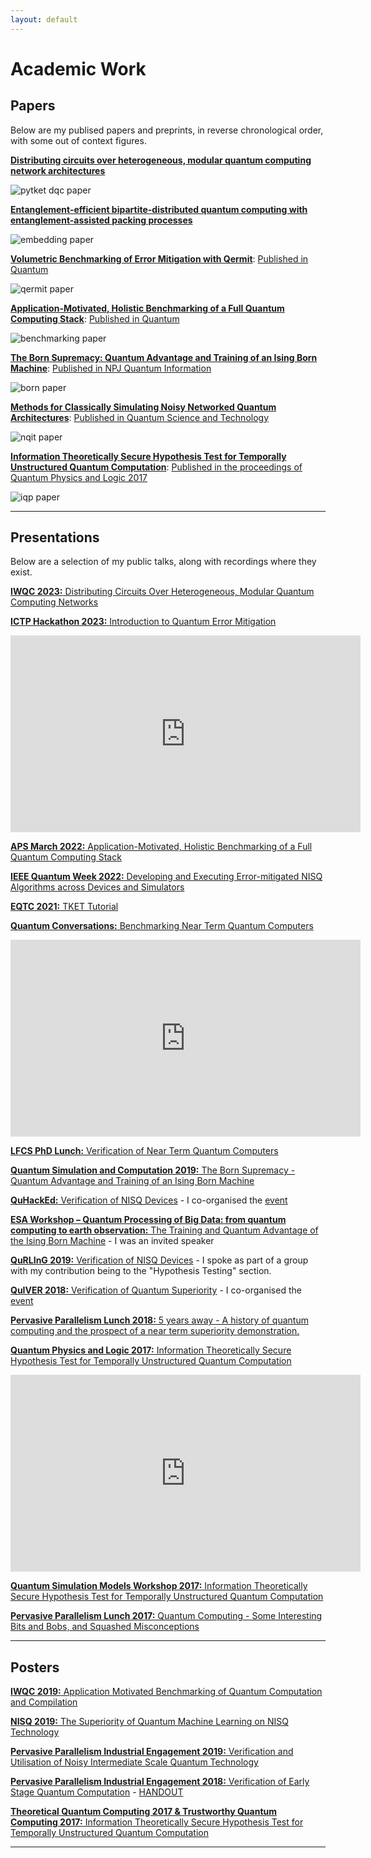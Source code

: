 ```yaml
---
layout: default
---
```


# Academic Work

## Papers

Below are my publised papers and preprints, in reverse chronological order, with some out of context figures.

[**Distributing circuits over heterogeneous, modular quantum computing network architectures**](https://arxiv.org/abs/2305.14148)

![pytket dqc paper]({{"/assets/paper_pictures/pytket_dqc.png"}})

[**Entanglement-efficient bipartite-distributed quantum computing with entanglement-assisted packing processes**](https://arxiv.org/abs/2212.12688)

![embedding paper]({{"/assets/paper_pictures/embedding.png"}})

[**Volumetric Benchmarking of Error Mitigation with Qermit**](https://arxiv.org/abs/2204.09725): [Published in Quantum](https://https://quantum-journal.org/papers/q-2023-07-13-1059/)

![qermit paper]({{"/assets/paper_pictures/qermit.png"}})

[**Application-Motivated, Holistic Benchmarking of a Full Quantum Computing Stack**](https://arxiv.org/abs/2006.01273): [Published in Quantum](https://quantum-journal.org/papers/q-2021-03-22-415/)

![benchmarking paper]({{"/assets/paper_pictures/benchmarking.png"}})

[**The Born Supremacy: Quantum Advantage and Training of an Ising Born Machine**](https://arxiv.org/abs/1904.02214): [Published in NPJ Quantum Information](https://www.nature.com/articles/s41534-020-00288-9)

![born paper]({{"/assets/paper_pictures/born.png"}})

[**Methods for Classically Simulating Noisy Networked Quantum Architectures**](https://arxiv.org/abs/1803.04167): [Published in Quantum Science and Technology](https://doi.org/10.1088/2058-9565/ab54a4)

![nqit paper]({{"/assets/paper_pictures/nqit.png"}})

[**Information Theoretically Secure Hypothesis Test for Temporally Unstructured Quantum Computation**](https://arxiv.org/abs/1704.01998): [Published in the proceedings of Quantum Physics and Logic 2017](http://eptcs.web.cse.unsw.edu.au/paper.cgi?QPL2017.14)

![iqp paper]({{"/assets/paper_pictures/iqp.png"}})

***

## Presentations

Below are a selection of my public talks, along with recordings where they exist.

[**IWQC 2023:** Distributing Circuits Over Heterogeneous, Modular Quantum Computing Networks]({{"/assets/IWQC_DQC_2023.pdf"}})

[**ICTP Hackathon 2023:** Introduction to Quantum Error Mitigation](https://youtu.be/nPlq7_E5OwA?feature=shared)

<p align="center"><iframe width="560" height="315" src="https://www.youtube.com/embed/nPlq7_E5OwA?si=Qr9H5wkEjOrZr56I" title="YouTube video player" frameborder="0" allow="accelerometer; autoplay; clipboard-write; encrypted-media; gyroscope; picture-in-picture; web-share" allowfullscreen></iframe></p>

[**APS March 2022:** Application-Motivated, Holistic Benchmarking of a Full Quantum Computing Stack]({{"/assets/APS_2022.pdf"}})

[**IEEE Quantum Week 2022:** Developing and Executing Error-mitigated NISQ Algorithms across Devices and Simulators](https://github.com/CQCL/IEEE_Quantum_Week)

[**EQTC 2021:** TKET Tutorial](https://github.com/CQCL/EQTC-TKET-TUTORIAL)

[**Quantum Conversations:** Benchmarking Near Term Quantum Computers](https://youtu.be/Il9Xk8OyL-Q?feature=shared&t=4705)

<p align="center"><iframe width="560" height="315" src="https://www.youtube.com/embed/Il9Xk8OyL-Q?si=tHb0KRszP-_ue6y6&amp;start=4705" title="YouTube video player" frameborder="0" allow="accelerometer; autoplay; clipboard-write; encrypted-media; gyroscope; picture-in-picture; web-share" allowfullscreen></iframe></p>

[**LFCS PhD Lunch:** Verification of Near Term Quantum Computers]({{"/assets/LFCS_Student_Lunch.pdf"}})

[**Quantum Simulation and Computation 2019:** The Born Supremacy - Quantum Advantage and Training of an Ising Born Machine]({{"/assets/QSC2019.pdf"}})

[**QuHackEd:** Verification of NISQ Devices]({{"/assets/QuHackEd2019.pdf"}}) - I co-organised the [event](https://quhackedinfo.wixsite.com/mysite)

[**ESA Workshop – Quantum Processing of Big Data: from quantum computing to earth observation:** The Training and Quantum Advantage of the Ising Born Machine]({{"assets/QIM_ESA_2019.pdf"}}) - I was an invited speaker

[**QuRLInG 2019:** Verification of NISQ Devices]({{"assets/Verification_of_NISQ_Devices.pdf"}}) - I spoke as part of a group with my contribution being to the "Hypothesis Testing" section.

[**QuIVER 2018:** Verification of Quantum Superiority]({{"assets/QuIVER.pdf"}}) - I co-organised the [event](https://danielmills390.wixsite.com/quiver)

[**Pervasive Parallelism Lunch 2018:** 5 years away - A history of quantum computing and the prospect of a near term superiority demonstration.]({{"/assets/PPAR2018.pdf"}})

[**Quantum Physics and Logic 2017:** Information Theoretically Secure Hypothesis Test for Temporally Unstructured Quantum Computation]({{"/assets/QPL2017.pdf"}}) 

<p align="center"><iframe width="560" height="315" src="https://www.youtube.com/embed/vJGd3oCR7fc?si=kTymfdVqzVhlWaDy" title="YouTube video player" frameborder="0" allow="accelerometer; autoplay; clipboard-write; encrypted-media; gyroscope; picture-in-picture; web-share" allowfullscreen></iframe></p>

[**Quantum Simulation Models Workshop 2017:** Information Theoretically Secure Hypothesis Test for Temporally Unstructured Quantum Computation]({{"/assets/QSMW2017.pdf"}})

[**Pervasive Parallelism Lunch 2017:** Quantum Computing - Some Interesting Bits and Bobs, and Squashed Misconceptions]({{"/assets/PPAR2017.pdf"}})

***

## Posters

[**IWQC 2019:** Application Motivated Benchmarking of Quantum Computation and Compilation]({{"/assets/IWQC2019.pdf"}})

[**NISQ 2019:** The Superiority of Quantum Machine Learning on NISQ Technology]({{"/assets/NISQ2019.pdf"}})

[**Pervasive Parallelism Industrial Engagement 2019:** Verification and Utilisation of Noisy Intermediate Scale Quantum Technology]({{"/assets/iee_2019.pdf"}})

[**Pervasive Parallelism Industrial Engagement 2018:** Verification of Early Stage Quantum Computation]({{"/assets/iee_2018.pdf"}}) - [HANDOUT]({{"/assets/iee_2018_handout.pdf"}})

[**Theoretical Quantum Computing 2017 & Trustworthy Quantum Computing 2017:** Information Theoretically Secure Hypothesis Test for Temporally Unstructured Quantum Computation]({{"/assets/TQC2017.pdf"}})

***
